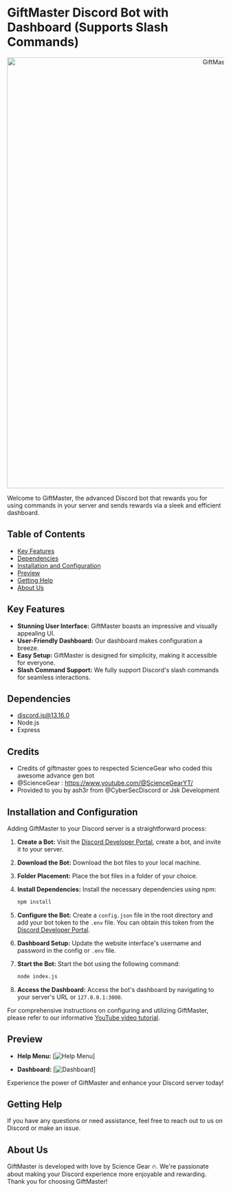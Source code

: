 # GiftMaster Discord Bot with Dashboard (Supports Slash Commands)

<p align="center">
  <img src="https://cdn.discordapp.com/attachments/1134114615962390581/1155449484071927858/GIFTMASTER-9-24-2023.png" alt="GiftMaster Logo" width="1000"/>
</p>

Welcome to GiftMaster, the advanced Discord bot that rewards you for using commands in your server and sends rewards via a sleek and efficient dashboard.

## Table of Contents

- [Key Features](#key-features)
- [Dependencies](#dependencies)
- [Installation and Configuration](#installation-and-configuration)
- [Preview](#preview)
- [Getting Help](#getting-help)
- [About Us](#about-us)

## Key Features

- **Stunning User Interface:** GiftMaster boasts an impressive and visually appealing UI.
- **User-Friendly Dashboard:** Our dashboard makes configuration a breeze.
- **Easy Setup:** GiftMaster is designed for simplicity, making it accessible for everyone.
- **Slash Command Support:** We fully support Discord's slash commands for seamless interactions.

## Dependencies

- [discord.js@13.16.0](https://discord.js.org/#/)
- Node.js
- Express

## Credits
- Credits of giftmaster goes to respected ScienceGear who coded this awesome advance gen bot
- @ScienceGear : https://www.youtube.com/@ScienceGearYT/
- Provided to you by ash3r from @CyberSecDiscord or Jsk Development


## Installation and Configuration

Adding GiftMaster to your Discord server is a straightforward process:

1. **Create a Bot:** Visit the [Discord Developer Portal](https://discord.com/developers/applications), create a bot, and invite it to your server.

2. **Download the Bot:** Download the bot files to your local machine.

3. **Folder Placement:** Place the bot files in a folder of your choice.

4. **Install Dependencies:** Install the necessary dependencies using npm:

   ```bash
   npm install
   ```

5. **Configure the Bot:** Create a `config.json` file in the root directory and add your bot token to the `.env` file. You can obtain this token from the [Discord Developer Portal](https://discord.com/developers/applications).

6. **Dashboard Setup:** Update the website interface's username and password in the config or `.env` file.

7. **Start the Bot:** Start the bot using the following command:

   ```bash
   node index.js
   ```

8. **Access the Dashboard:** Access the bot's dashboard by navigating to your server's URL or `127.0.0.1:3000`.

For comprehensive instructions on configuring and utilizing GiftMaster, please refer to our informative [YouTube video tutorial](example.com).

## Preview

- **Help Menu:**
  [![Help Menu](https://cdn.discordapp.com/attachments/1134114615962390581/1155450003062526003/image.png)]

- **Dashboard:**
  [![Dashboard](https://cdn.discordapp.com/attachments/1118478613986156544/1153663257370955826/image.png)]

Experience the power of GiftMaster and enhance your Discord server today!

## Getting Help

If you have any questions or need assistance, feel free to reach out to us on Discord or make an issue.

## About Us

GiftMaster is developed with love by Science Gear 🔥. We're passionate about making your Discord experience more enjoyable and rewarding. Thank you for choosing GiftMaster!
